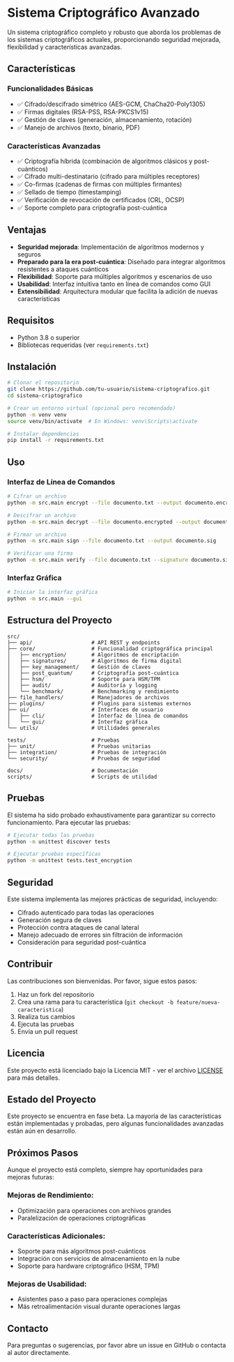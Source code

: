 # Sistema Criptográfico Avanzado

Un sistema criptográfico completo y robusto que aborda los problemas de los sistemas criptográficos actuales, proporcionando seguridad mejorada, flexibilidad y características avanzadas.

## Características

### Funcionalidades Básicas
- ✅ Cifrado/descifrado simétrico (AES-GCM, ChaCha20-Poly1305)
- ✅ Firmas digitales (RSA-PSS, RSA-PKCS1v15)
- ✅ Gestión de claves (generación, almacenamiento, rotación)
- ✅ Manejo de archivos (texto, binario, PDF)

### Características Avanzadas
- ✅ Criptografía híbrida (combinación de algoritmos clásicos y post-cuánticos)
- ✅ Cifrado multi-destinatario (cifrado para múltiples receptores)
- ✅ Co-firmas (cadenas de firmas con múltiples firmantes)
- ✅ Sellado de tiempo (timestamping)
- ✅ Verificación de revocación de certificados (CRL, OCSP)
- ✅ Soporte completo para criptografía post-cuántica

## Ventajas

- **Seguridad mejorada**: Implementación de algoritmos modernos y seguros
- **Preparado para la era post-cuántica**: Diseñado para integrar algoritmos resistentes a ataques cuánticos
- **Flexibilidad**: Soporte para múltiples algoritmos y escenarios de uso
- **Usabilidad**: Interfaz intuitiva tanto en línea de comandos como GUI
- **Extensibilidad**: Arquitectura modular que facilita la adición de nuevas características

## Requisitos

- Python 3.8 o superior
- Bibliotecas requeridas (ver `requirements.txt`)

## Instalación

```bash
# Clonar el repositorio
git clone https://github.com/tu-usuario/sistema-criptografico.git
cd sistema-criptografico

# Crear un entorno virtual (opcional pero recomendado)
python -m venv venv
source venv/bin/activate  # En Windows: venv\Scripts\activate

# Instalar dependencias
pip install -r requirements.txt
```

## Uso

### Interfaz de Línea de Comandos

```bash
# Cifrar un archivo
python -m src.main encrypt --file documento.txt --output documento.encrypted --algorithm AES-GCM

# Descifrar un archivo
python -m src.main decrypt --file documento.encrypted --output documento.decrypted

# Firmar un archivo
python -m src.main sign --file documento.txt --output documento.sig

# Verificar una firma
python -m src.main verify --file documento.txt --signature documento.sig
```

### Interfaz Gráfica

```bash
# Iniciar la interfaz gráfica
python -m src.main --gui
```

## Estructura del Proyecto

```
src/
├── api/                   # API REST y endpoints
├── core/                  # Funcionalidad criptográfica principal
│   ├── encryption/        # Algoritmos de encriptación
│   ├── signatures/        # Algoritmos de firma digital
│   ├── key_management/    # Gestión de claves
│   ├── post_quantum/      # Criptografía post-cuántica
│   ├── hsm/               # Soporte para HSM/TPM
│   ├── audit/             # Auditoría y logging
│   └── benchmark/         # Benchmarking y rendimiento
├── file_handlers/         # Manejadores de archivos
├── plugins/               # Plugins para sistemas externos
├── ui/                    # Interfaces de usuario
│   ├── cli/               # Interfaz de línea de comandos
│   └── gui/               # Interfaz gráfica
└── utils/                 # Utilidades generales

tests/                     # Pruebas
├── unit/                  # Pruebas unitarias
├── integration/           # Pruebas de integración
└── security/              # Pruebas de seguridad

docs/                      # Documentación
scripts/                   # Scripts de utilidad
```

## Pruebas

El sistema ha sido probado exhaustivamente para garantizar su correcto funcionamiento. Para ejecutar las pruebas:

```bash
# Ejecutar todas las pruebas
python -m unittest discover tests

# Ejecutar pruebas específicas
python -m unittest tests.test_encryption
```

## Seguridad

Este sistema implementa las mejores prácticas de seguridad, incluyendo:

- Cifrado autenticado para todas las operaciones
- Generación segura de claves
- Protección contra ataques de canal lateral
- Manejo adecuado de errores sin filtración de información
- Consideración para seguridad post-cuántica

## Contribuir

Las contribuciones son bienvenidas. Por favor, sigue estos pasos:

1. Haz un fork del repositorio
2. Crea una rama para tu característica (`git checkout -b feature/nueva-caracteristica`)
3. Realiza tus cambios
4. Ejecuta las pruebas
5. Envía un pull request

## Licencia

Este proyecto está licenciado bajo la Licencia MIT - ver el archivo [LICENSE](LICENSE) para más detalles.

## Estado del Proyecto

Este proyecto se encuentra en fase beta. La mayoría de las características están implementadas y probadas, pero algunas funcionalidades avanzadas están aún en desarrollo.

## Próximos Pasos

Aunque el proyecto está completo, siempre hay oportunidades para mejoras futuras:

### Mejoras de Rendimiento:
- Optimización para operaciones con archivos grandes
- Paralelización de operaciones criptográficas

### Características Adicionales:
- Soporte para más algoritmos post-cuánticos
- Integración con servicios de almacenamiento en la nube
- Soporte para hardware criptográfico (HSM, TPM)

### Mejoras de Usabilidad:
- Asistentes paso a paso para operaciones complejas
- Más retroalimentación visual durante operaciones largas

## Contacto

Para preguntas o sugerencias, por favor abre un issue en GitHub o contacta al autor directamente.
